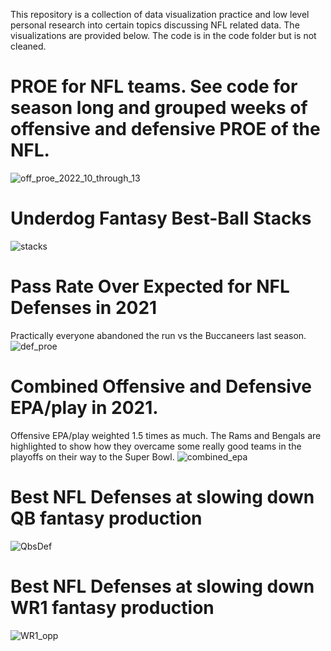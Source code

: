 This repository is a collection of data visualization practice and low level personal research into certain topics discussing NFL related data. The visualizations are provided below. The code is in the code folder but is not cleaned.


# PROE for NFL teams. See code for season long and grouped weeks of offensive and defensive PROE of the NFL.
![off_proe_2022_10_through_13](https://user-images.githubusercontent.com/105609020/205836492-518b5080-4920-4fee-9f57-9f5455c5812f.png)


# Underdog Fantasy Best-Ball Stacks
![stacks](https://user-images.githubusercontent.com/105609020/176357533-4cd186a5-783d-4060-ac95-a63d3c87fc89.png)

# Pass Rate Over Expected for NFL Defenses in 2021
Practically everyone abandoned the run vs the Buccaneers last season.
![def_proe](https://user-images.githubusercontent.com/105609020/182450935-cff02193-f0f5-49f6-8e8d-3bffe72e136b.png)

# Combined Offensive and Defensive EPA/play in 2021.
Offensive EPA/play weighted 1.5 times as much. The Rams and Bengals are highlighted to show how they overcame some really good teams in the playoffs on their way to the Super Bowl.
![combined_epa](https://user-images.githubusercontent.com/105609020/182451100-3daeeb99-ac87-4682-971f-3fb8b656a902.png)

# Best NFL Defenses at slowing down QB fantasy production
![QbsDef](https://user-images.githubusercontent.com/105609020/182451437-31cf620b-c7e1-46a2-b69d-e43465d41416.png)

# Best NFL Defenses at slowing down WR1 fantasy production
![WR1_opp](https://user-images.githubusercontent.com/105609020/182451509-dfc27453-ed4a-4ca0-aa3c-578f03593a26.png)

